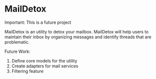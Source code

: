 # MailDetox
Important: This is a future project

MailDetox is an utility to detox your mailbox. MailDetox will help users to maintain their inbox by organizing messages and identify threads that are problematic.

Future Work:
1. Define core models for the utility
2. Create adapters for mail services
3. Filtering feature

